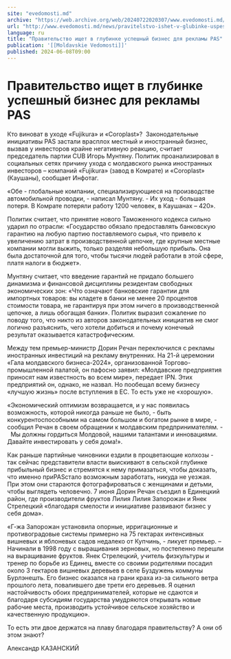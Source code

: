 ```yaml
---
site: "evedomosti.md"
archive: "https://web.archive.org/web/20240722020307/www.evedomosti.md/news/pravitelstvo-ishet-v-glubinke-uspeshnyj-biznes-dlya-reklamy"
url: "http://www.evedomosti.md/news/pravitelstvo-ishet-v-glubinke-uspeshnyj-biznes-dlya-reklamy"
language: ru
title: "Правительство ищет в глубинке успешный бизнес для рекламы PAS"
publication: '[[Moldavskie Vedomosti]]'
published: 2024-06-08T09:00
---
```


# Правительство ищет в глубинке успешный бизнес для рекламы PAS

Кто виноват в уходе «Fujikura» и «Coroplast»?  Законодательные инициативы PAS застали врасплох местный и иностранный бизнес, вызвав у инвесторов крайне негативную реакцию, считает председатель партии CUB Игорь Мунтяну. Политик проанализировал в социальных сетях причину ухода с молдавского рынка иностранных инвесторов – компаний «Fujikura» (завод в Комрате) и «Coroplast» (Каушаны), сообщает Инфотаг.

«Обе - глобальные компании, специализирующиеся на производстве автомобильной проводки, - написал Мунтяну. - Их уход - большая потеря. В Комрате потеряли работу 1200 человек, в Каушанах – 420».

Политик считает, что принятие нового Таможенного кодекса сильно ударил по отрасли: «Государство обязало предоставлять банковскую гарантию на любую партию поставляемого сырья, что привело к увеличению затрат в производственной цепочке, где крупные местные компании могли выжить, только разделяя небольшую прибыль. Она была достаточной для того, чтобы тысячи людей работали в этой сфере, платя налоги в бюджет».

Мунтяну считает, что введение гарантий не придало большего динамизма и финансовой дисциплины резидентам свободных экономических зон: «Что означают банковские гарантии для импортных товаров: вы кладете в банки не менее 20 процентов стоимости товара, не гарантируя при этом ничего в производственной цепочке, а лишь обогащая банки». Политик выразил сожаление по поводу того, что никто из авторов законодательных инициатив не смог логично разъяснить, чего хотели добиться и почему конечный результат оказывается катастрофическим.

Между тем премьер-министр Дорин Речан переключился с рекламы иностранных инвестиций на рекламу внутренних. На 21-й церемонии «Гала молдавского бизнеса-2024», организованной Торгово-промышленной палатой, он пафосно заявил: «Молдавские предприятия приносят нам известность во всем мире», передает IPN. Этих предприятий он, однако, не назвал. Но пообещал всему бизнесу «лучшую жизнь» после вступления в ЕС. То есть уже не «хорошую».

«Экономический оптимизм возвращается, и у нас появилась возможность, которой никогда раньше не было, - быть конкурентоспособными на самом большом и богатом рынке в мире, - сообщил Речан в своем обращении к молдавским предпринимателям. -  Мы должны гордиться Молдовой, нашими талантами и инновациями. Давайте инвестировать у себя дома!».

Как раньше партийные чиновники ездили в процветающие колхозы - так сейчас представители власти выискивают в сельской глубинке прибыльный бизнес и стремятся к нему примазаться, чтобы доказать, что именно приPASстало возможным заработать, никуда не уезжая. При этом они стараются фотографироваться с женщинами и детьми, чтобы выглядеть человечно. 7 июня Дорин Речан съездил в Единецкий район, где производители фруктов Лилия Лилия Запорожан и Янек Стрелецкий «благодаря смелости и инициативе развивают бизнес у себя дома».

«Г-жа Запорожан установила опорные, ирригационные и противоградовые системы примерно на 75 гектарах интенсивных вишневых и яблоневых садов недалеко от Купчинь, - ликует премьер. – Начинали в 1998 году с выращивания зерновых, но постепенно перешли на выращивание фруктов. Янек Стрелецкий, учитель физкультуры и тренер по борьбе из Единец, вместе со своими родителями посадил около 3 гектаров вишневых деревьев в селе Буздужень коммуны Бурлэнешть. Его бизнес оказался на грани краха из-за сильного ветра прошлого лета, повалившего две трети его деревьев. Я оценил настойчивость обоих предпринимателей, которые не сдаются и благодаря субсидиям государства умудряются открывать новые рабочие места, производить устойчивое сельское хозяйство и качественную продукцию».

То есть эти двое держатся на плаву благодаря правительству? А они об этом знают?

Александр КАЗАНСКИЙ